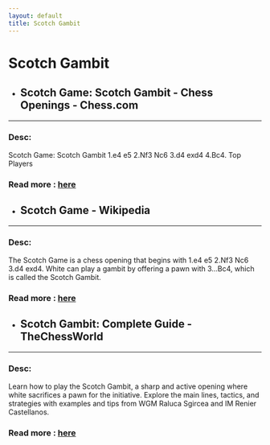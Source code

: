 ```yaml
---
layout: default
title: Scotch Gambit
---
```

# Scotch Gambit
- ## **Scotch Game: Scotch Gambit - Chess Openings - Chess.com** 

---
### Desc: 
 Scotch Game: Scotch Gambit 1.e4 e5 2.Nf3 Nc6 3.d4 exd4 4.Bc4. Top Players 
### Read more : [here](https://www.chess.com/openings/Scotch-Game-Scotch-Gambit) 
- ## **Scotch Game - Wikipedia** 

---
### Desc: 
 The Scotch Game is a chess opening that begins with 1.e4 e5 2.Nf3 Nc6 3.d4 exd4. White can play a gambit by offering a pawn with 3...Bc4, which is called the Scotch Gambit. 
### Read more : [here](https://en.wikipedia.org/wiki/Scotch_Game) 
- ## **Scotch Gambit: Complete Guide - TheChessWorld** 

---
### Desc: 
 Learn how to play the Scotch Gambit, a sharp and active opening where white sacrifices a pawn for the initiative. Explore the main lines, tactics, and strategies with examples and tips from WGM Raluca Sgircea and IM Renier Castellanos. 
### Read more : [here](https://thechessworld.com/articles/openings/scotch-gambit-complete-guide/) 


